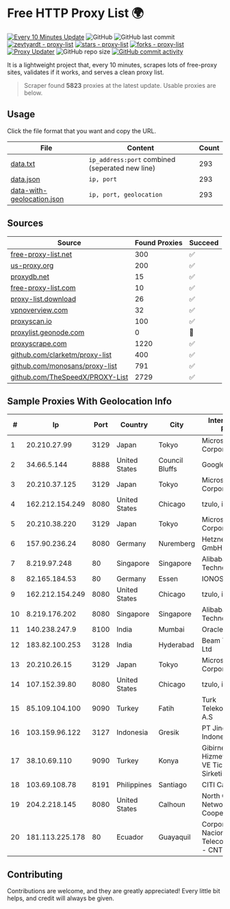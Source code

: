 
# Free HTTP Proxy List 🌍

[![Every 10 Minutes Update](https://github.com/mertguvencli/http-proxy-list/actions/workflows/main.yml/badge.svg?branch=main)](https://github.com/mertguvencli/http-proxy-list/actions/workflows/main.yml)
![GitHub](https://img.shields.io/github/license/mertguvencli/http-proxy-list)
![GitHub last commit](https://img.shields.io/github/last-commit/mertguvencli/http-proxy-list)
[![zevtyardt - proxy-list](https://img.shields.io/static/v1?label=zevtyardt&message=proxy-list&color=blue&logo=github)](https://github.com/zevtyardt/proxy-list "Go to GitHub repo")
[![stars - proxy-list](https://img.shields.io/github/stars/zevtyardt/proxy-list?style=social)](https://github.com/zevtyardt/proxy-list)
[![forks - proxy-list](https://img.shields.io/github/forks/zevtyardt/proxy-list?style=social)](https://github.com/zevtyardt/proxy-list)
[![Proxy Updater](https://github.com/zevtyardt/proxy-list/workflows/Proxy%20Updater/badge.svg)](https://github.com/zevtyardt/proxy-list/actions?query=workflow:"Proxy+Updater")
![GitHub repo size](https://img.shields.io/github/repo-size/zevtyardt/proxy-list)
[![GitHub commit activity](https://img.shields.io/github/commit-activity/m/zevtyardt/proxy-list?logo=commits)](https://github.com/zevtyardt/proxy-list/commits/main)

It is a lightweight project that, every 10 minutes, scrapes lots of free-proxy sites, validates if it works, and serves a clean proxy list.

> Scraper found **5823** proxies at the latest update. Usable proxies are below.

## Usage

Click the file format that you want and copy the URL.

|File|Content|Count|
|----|-------|-----|
|[data.txt](https://raw.githubusercontent.com/mertguvencli/http-proxy-list/main/proxy-list/data.txt)|`ip_address:port` combined (seperated new line)|293|
|[data.json](https://raw.githubusercontent.com/mertguvencli/http-proxy-list/main/proxy-list/data.json)|`ip, port`|293|
|[data-with-geolocation.json](https://raw.githubusercontent.com/mertguvencli/http-proxy-list/main/proxy-list/data-with-geolocation.json)|`ip, port, geolocation`|293|

## Sources

|Source|Found Proxies|Succeed|
|------|-------------|-------|
|[free-proxy-list.net](https://free-proxy-list.net)|300|✅|
|[us-proxy.org](https://www.us-proxy.org)|200|✅|
|[proxydb.net](http://proxydb.net)|15|✅|
|[free-proxy-list.com](https://free-proxy-list.com/?page=&port=&type%5B%5D=http&type%5B%5D=https&up_time=0&search=Search)|10|✅|
|[proxy-list.download](https://www.proxy-list.download/HTTP)|26|✅|
|[vpnoverview.com](https://vpnoverview.com/privacy/anonymous-browsing/free-proxy-servers)|32|✅|
|[proxyscan.io](https://www.proxyscan.io)|100|✅|
|[proxylist.geonode.com](https://proxylist.geonode.com/api/proxy-list?limit=300&page=1&sort_by=lastChecked&sort_type=desc&protocols=http,https)|0|🚫|
|[proxyscrape.com](https://api.proxyscrape.com/v2/?request=displayproxies&protocol=http&timeout=10000&country=all&ssl=all&anonymity=all)|1220|✅|
|[github.com/clarketm/proxy-list](https://raw.githubusercontent.com/clarketm/proxy-list/master/proxy-list-raw.txt)|400|✅|
|[github.com/monosans/proxy-list](https://raw.githubusercontent.com/monosans/proxy-list/main/proxies/http.txt)|791|✅|
|[github.com/TheSpeedX/PROXY-List](https://raw.githubusercontent.com/TheSpeedX/PROXY-List/master/http.txt)|2729|✅|


## Sample Proxies With Geolocation Info

|#|Ip|Port|Country|City|Internet Service Provider|
|-|--|----|-------|----|-------------------------|
|1|20.210.27.99|3129|Japan|Tokyo|Microsoft Corporation|
|2|34.66.5.144|8888|United States|Council Bluffs|Google LLC|
|3|20.210.37.125|3129|Japan|Tokyo|Microsoft Corporation|
|4|162.212.154.249|8080|United States|Chicago|tzulo, inc.|
|5|20.210.38.220|3129|Japan|Tokyo|Microsoft Corporation|
|6|157.90.236.24|8080|Germany|Nuremberg|Hetzner Online GmbH|
|7|8.219.97.248|80|Singapore|Singapore|Alibaba (US) Technology Co., Ltd.|
|8|82.165.184.53|80|Germany|Essen|IONOS SE|
|9|162.212.154.249|8080|United States|Chicago|tzulo, inc.|
|10|8.219.176.202|8080|Singapore|Singapore|Alibaba (US) Technology Co., Ltd.|
|11|140.238.247.9|8100|India|Mumbai|Oracle Corporation|
|12|183.82.100.253|3128|India|Hyderabad|Beam Telecom Pvt Ltd|
|13|20.210.26.15|3129|Japan|Tokyo|Microsoft Corporation|
|14|107.152.39.80|8080|United States|Chicago|tzulo, inc.|
|15|85.109.104.100|9090|Turkey|Fatih|Turk Telekomunikasyon A.S|
|16|103.159.96.122|3127|Indonesia|Gresik|PT Jinde Grup Indonesia|
|17|38.10.69.110|9090|Turkey|Konya|Gibirnet Iletisim Hizmetleri Sanayi VE Ticaret Limited Sirketi|
|18|103.69.108.78|8191|Philippines|Santiago|CITI Cableworld Inc.|
|19|204.2.218.145|8080|United States|Calhoun|North Georgia Network Cooperative, Inc.|
|20|181.113.225.178|80|Ecuador|Guayaquil|Corporacion Nacional De Telecomunicaciones - CNT EP|



## Contributing

Contributions are welcome, and they are greatly appreciated! Every
little bit helps, and credit will always be given.

